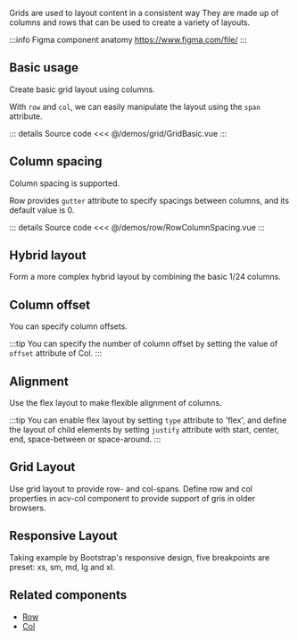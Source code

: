 Grids are used to layout content in a consistent way
They are made up of columns and rows that can be used to create a variety of layouts.

:::info Figma component anatomy
https://www.figma.com/file/
:::

## Basic usage

Create basic grid layout using columns.

With `row` and `col`, we can easily manipulate the layout using the `span` attribute.

<GridBasic />

::: details Source code
<<< @/demos/grid/GridBasic.vue
:::

## Column spacing

Column spacing is supported.

Row provides `gutter` attribute to specify spacings between columns, and its default value is 0.

<RowColumnSpacing />

::: details Source code
<<< @/demos/row/RowColumnSpacing.vue
:::

## Hybrid layout

Form a more complex hybrid layout by combining the basic 1/24 columns.

<GridHybridLayout />

## Column offset

You can specify column offsets.

:::tip
You can specify the number of column offset by setting the value of `offset` attribute of Col.
:::

<GridColumnOffset />

## Alignment

Use the flex layout to make flexible alignment of columns.

:::tip
You can enable flex layout by setting `type` attribute to 'flex', and define the layout of child elements by setting `justify` attribute with start, center, end, space-between or space-around.
:::

<GridAlignment />

## Grid Layout

Use grid layout to provide row- and col-spans.
Define row and col properties in acv-col component to provide support of gris in older browsers.

<GridLayout />

## Responsive Layout

Taking example by Bootstrap's responsive design, five breakpoints are preset: xs, sm, md, lg and xl.

<GridResponsive />

## Related components

- [Row](/components/Row/Row.doc)
- [Col](/components/Col/Col.doc)
